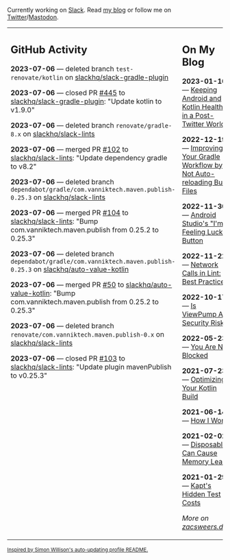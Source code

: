 Currently working on [Slack](https://slack.com/). Read [my blog](https://zacsweers.dev/) or follow me on [Twitter](https://twitter.com/ZacSweers)/[Mastodon](https://hachyderm.io/@ZacSweers).

<table><tr><td valign="top" width="60%">

## GitHub Activity
<!-- githubActivity starts -->
**2023-07-06** — deleted branch `test-renovate/kotlin` on [slackhq/slack-gradle-plugin](https://github.com/slackhq/slack-gradle-plugin)

**2023-07-06** — closed PR [#445](https://github.com/slackhq/slack-gradle-plugin/pull/445) to [slackhq/slack-gradle-plugin](https://github.com/slackhq/slack-gradle-plugin): "Update kotlin to v1.9.0"

**2023-07-06** — deleted branch `renovate/gradle-8.x` on [slackhq/slack-lints](https://github.com/slackhq/slack-lints)

**2023-07-06** — merged PR [#102](https://github.com/slackhq/slack-lints/pull/102) to [slackhq/slack-lints](https://github.com/slackhq/slack-lints): "Update dependency gradle to v8.2"

**2023-07-06** — deleted branch `dependabot/gradle/com.vanniktech.maven.publish-0.25.3` on [slackhq/slack-lints](https://github.com/slackhq/slack-lints)

**2023-07-06** — merged PR [#104](https://github.com/slackhq/slack-lints/pull/104) to [slackhq/slack-lints](https://github.com/slackhq/slack-lints): "Bump com.vanniktech.maven.publish from 0.25.2 to 0.25.3"

**2023-07-06** — deleted branch `dependabot/gradle/com.vanniktech.maven.publish-0.25.3` on [slackhq/auto-value-kotlin](https://github.com/slackhq/auto-value-kotlin)

**2023-07-06** — merged PR [#50](https://github.com/slackhq/auto-value-kotlin/pull/50) to [slackhq/auto-value-kotlin](https://github.com/slackhq/auto-value-kotlin): "Bump com.vanniktech.maven.publish from 0.25.2 to 0.25.3"

**2023-07-06** — deleted branch `renovate/com.vanniktech.maven.publish-0.x` on [slackhq/slack-lints](https://github.com/slackhq/slack-lints)

**2023-07-06** — closed PR [#103](https://github.com/slackhq/slack-lints/pull/103) to [slackhq/slack-lints](https://github.com/slackhq/slack-lints): "Update plugin mavenPublish to v0.25.3"
<!-- githubActivity ends -->
</td><td valign="top" width="40%">

## On My Blog
<!-- blog starts -->
**2023-01-10** — [Keeping Android and Kotlin Healthy in a Post-Twitter World](https://www.zacsweers.dev/keeping-android-healthy/)

**2022-12-19** — [Improving Your Gradle Workflow by Not Auto-reloading Build Files](https://www.zacsweers.dev/improving-your-workflow-by-not-auto-reloading-build-files/)

**2022-11-30** — [Android Studio's "I'm Feeling Lucky" Button](https://www.zacsweers.dev/android-studios-im-feeling-lucky-button/)

**2022-11-22** — [Network Calls in Lint: Best Practices](https://www.zacsweers.dev/network-calls-in-lint-best-practices/)

**2022-10-17** — [Is ViewPump A Security Risk?](https://www.zacsweers.dev/is-viewpump-a-security-risk/)

**2022-05-23** — [You Are Not Blocked](https://www.zacsweers.dev/you-are-not-blocked/)

**2021-07-23** — [Optimizing Your Kotlin Build](https://www.zacsweers.dev/optimizing-your-kotlin-build/)

**2021-06-14** — [How I Work](https://www.zacsweers.dev/how-i-work/)

**2021-02-02** — [Disposables Can Cause Memory Leaks](https://www.zacsweers.dev/disposables-can-cause-memory-leaks/)

**2021-01-29** — [Kapt's Hidden Test Costs](https://www.zacsweers.dev/kapts-hidden-test-costs/)
<!-- blog ends -->
_More on [zacsweers.dev](https://zacsweers.dev/)_
</td></tr></table>

<sub><a href="https://simonwillison.net/2020/Jul/10/self-updating-profile-readme/">Inspired by Simon Willison's auto-updating profile README.</a></sub>
